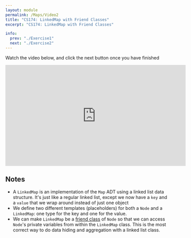 ```yaml
---
layout: module
permalink: /Maps/Video2
title: "CS174: LinkedMap with Friend Classes"
excerpt: "CS174: LinkedMap with Friend Classes"

info:
  prev: "./Exercise1"
  next: "./Exercise2"
---
```


Watch the video below, and click the next button once you have finished

<iframe width="560" height="315" src="https://www.youtube.com/embed/vJQ4PsiIwyg" title="YouTube video player" frameborder="0" allow="accelerometer; autoplay; clipboard-write; encrypted-media; gyroscope; picture-in-picture; web-share" allowfullscreen></iframe>

<h2>Notes</h2>
<ul>
<li>A <code>LinkedMap</code> is an implementation of the <code>Map</code> ADT using a linked list data structure.  It's just like a regular linked list, except we now have a <code>key</code> and a <code>value</code> that we wrap around instead of just one object</li>
<li>We define two different templates (placeholders) for both a <code>Node</code> and a <code>LinkedMap</code>: one type for the key and one for the value.</li>
<li>We can make <code>LinkedMap</code> be a <a href = "https://www.geeksforgeeks.org/friend-class-function-cpp/">friend class</a> of <code>Node</code> so that we can access <code>Node</code>'s private variables from within the <code>LinkedMap</code> class.  This is the most correct way to do data hiding and aggregation with a linked list class.</li>
</ul>
